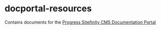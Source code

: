 docportal-resources
===================

Contains documents for the [Progress Sitefinity CMS Documentation Portal](http://docs.sitefinity.com/)
